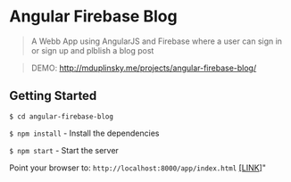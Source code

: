 # Angular Firebase Blog

> A Webb App using AngularJS and Firebase where a user can sign in or sign up and plblish a blog post

> DEMO: <a href="http://mduplinsky.me/projects/angular-firebase-blog/#/home">http://mduplinsky.me/projects/angular-firebase-blog/</a>

## Getting Started

`$ cd angular-firebase-blog`

`$ npm install` - Install the dependencies

`$ npm start` - Start the server

Point your browser to: `http://localhost:8000/app/index.html` <a href="http://localhost:8000/app/index.html">[LINK]</a>"




